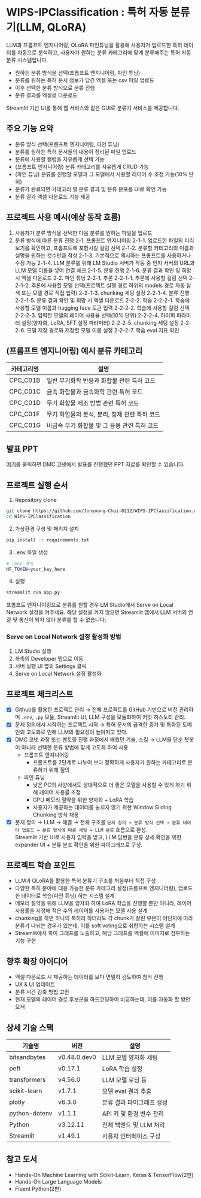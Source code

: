 # WIPS-IPClassification : 특허 자동 분류기(LLM, QLoRA)

LLM과 프롬프트 엔지니어링, QLoRA 파인튜닝을 활용해
사용자가 업로드한 특허 데이터를 자동으로 분석하고,
사용자가 원하는 분류 카테고리에 맞게 분류해주는 특허 자동 분류 시스템입니다.

- 원하는 분류 방식을 선택(프롬프트 엔지니어링, 파인 튜닝)
- 분류를 원하는 특허 문서 정보가 담긴 엑셀 또는 csv 파일 업로드
- 이후 선택한 분류 방식으로 분류 진행
- 분류 결과를 엑셀로 다운로드

Streamlit 기반 UI를 통해 웹 서비스와 같은 GUI로 분류기 서비스를 제공합니다.

## 주요 기능 요약
- 분류 방식 선택(프롬프트 엔지니어링, 파인 튜닝)
- 분류를 원하는 특허 문서들의 내용이 정리된 파일 업로드
- 분류에 사용할 컬럼을 자유롭게 선택 가능
- (프롬프트 엔지니어링) 분류 카테고리를 자유롭게 CRUD 가능
- (파인 튜닝) 분류를 진행할 모델과 그 모델에서 사용할 레이어 수 조정 가능(10% 단위)
- 분류가 완료되면 카테고리 별 분류 결과 및 분류 분포를 UI로 확인 가능
- 분류 결과 엑셀 다운로드 기능 제공

## 프로젝트 사용 예시(예상 동작 흐름)
1. 사용자가 분류 방식을 선택한 다음 분류를 원하는 파일을 업로드
2. 분류 방식에 따른 분류 진행
  2-1. 프롬프트 엔지니어링
    2-1-1. 업로드한 파일의 미리보기를 확인하고, 프롬프트에 포함시킬 컬럼 선택
    2-1-2. 분류할 카테고리의 이름과 설명을 원하는 갯수만큼 작성
    2-1-3. 기본적으로 제시하는 프롬프트를 사용하거나 수정 가능
    2-1-4. LLM 분류를 위해 LM Studio 서버가 작동 중 인지 서버의 URL과 LLM 모델 이름을 넣어 연결 체크
    2-1-5. 분류 진행
    2-1-6. 분류 결과 확인 및 희망 시 엑셀 다운로드 
  2-2. 파인 튜닝
    2-2-1. 추론
      2-2-1-1. 추론에 사용할 컬럼 선택
      2-2-1-2. 추론에 사용할 모델 선택(프로젝트 실행 경로 하위의 models 경로 자동 탐색 또는 모델 경로 직접 입력)
      2-2-1-3. chunking 세팅 설정
      2-2-1-4. 분류 진행
      2-2-1-5. 분류 결과 확인 및 희망 시 엑셀 다운로드
    2-2-2. 학습
      2-2-2-1. 학습에 사용할 모델 이름과 hugging face 토큰 입력
      2-2-2-2. 학습에 사용할 컬럼 선택
      2-2-2-3. 입력한 모델의 레이어 사용율 선택(10% 단위)
      2-2-2-4. 하이퍼 파라미터 설정(양자화, LoRA, SFT 설정 파라미터)
      2-2-2-5. chunking 세팅 설정
      2-2-2-6. 모델 저장 경로와 저장할 모델 이름 설정
      2-2-2-7. 학습 eval 지표 확인

## (프롬프트 엔지니어링) 예시 분류 카테고리
| 카테고리명 | 설명 |
|-----------|-----|
| CPC_C01B | 일반 무기화학 반응과 화합물 관련 특허 코드 |
| CPC_C01C | 금속 화합물과 금속화학 관련 특허 코드 |
| CPC_C01D | 무기 화합물 제조 방법 관련 특허 코드 |
| CPC_C01F | 무기 화합물의 분석, 분리, 정제 관련 특허 코드 |
| CPC_C01G | 비금속 무기 화합물 및 그 응용 관련 특허 코드 |

## 발표 PPT
[여기](https://drive.google.com/file/d/1IUZNFqNpJwyeFsJP2QCtt7kEs29mlTzA/view?usp=sharing)를 클릭하면 DMC 코넷에서 발표를 진행했던 PPT 자료를 확인할 수 있습니다.

## 프로젝트 실행 순서
1. Repository clone
```bash
git clone https://github.com/Junyoung-Choi-0212/WIPS-IPClassification.git
cd WIPS-IPClassification
```
2. 가상환경 구성 및 패키지 설치
```bash
pip install -r requirements.txt
```
3. .env 파일 생성
```bash
# .env 예시
HF_TOKEN=your_key_here
```
4. 실행
```bash
streamlit run app.py
```

프롬프트 엔지니어링으로 분류를 원할 경우 LM Studio에서 Serve on Local Network 설정을 켜주세요.
해당 설정을 켜지 않으면 Streamlit 앱에서 LLM 서버와 연결 및 통신이 되지 않아 분류를 할 수 없습니다.

### Serve on Local Network 설정 활성화 방법
1. LM Studio 실행
2. 좌측의 Developer 탭으로 이동
3. 서버 실행 UI 옆의 Settings 클릭
4. Serve on Local Network 설정 활성화

## 프로젝트 체크리스트
- [x] Github를 활용한 프로젝트 관리
  → 전체 프로젝트를 GitHub 기반으로 버전 관리하며 `.env`, `.py` 모듈, Streamlit UI, LLM 구성을 모듈화하여 커밋 히스토리 관리.
- [x] 문제 정의에서 시작하는 프로젝트 시작
  → 특허 문서의 급격한 증가 및 특화된 도메인의 고도화로 인해 LLM의 필요성이 높아지고 있다.
- [x] DMC 코넷 과정 또는 멘토링 진행 과정에서 배웠던 기술, 스킬 
  → LLM을 단순 챗봇이 아니라 선택한 분류 방법에 맞게 고도화 하여 사용
    - 프롬프트 엔지니어링
      - 프롬프트를 2단계로 나누어 보다 정확하게 사용자가 원하는 카테고리로 분류하기 위해 질의
    - 파인 튜닝
      - 낮은 PC의 사양에서도 상대적으로 더 좋은 모델을 사용할 수 있게 하기 위해 레이어 사용률 조정
      - GPU 메모리 절약을 위한 양자화 + LoRA 학습
      - 사용자가 제공하는 데이터를 놓치지 않기 위한 Window Sliding Chunking 방식 채용
- [x] 문제 정의 → LLM → 해결
  → 전체 구조를 `문제 정의 → 분류 방식 선택 → 분류 데이터 업로드 → 분류 방식에 따른 세팅 → LLM 분류` 흐름으로 완성.  
    Streamlit 기반 UI로 사용자 입력을 받고, LLM 답변을 분류 상세 확인을 위한 expander UI + 분류 분포 확인을 위한 파이그래프로 구성.

## 프로젝트 학습 포인트
- LLM과 QLoRA를 활용한 특허 분류기 구조를 처음부터 직접 구성
- 다양한 특허 분야에 대응 가능한 분류 카테고리 설정(프롬프트 엔지니어링), 업로드한 데이터로 학습(파인 튜닝) 하는 시스템 설계
- 메모리 절약을 위해 LLM을 양자화 하여 LoRA 학습을 진행할 뿐만 아니라, 레이어 사용률을 지정해 적은 수의 레이어를 사용하는 모델 사용 설계
- chunking을 하면 하나의 특허라 하더라도 각 chunk가 잘린 부분이 어딘지에 따라 분류가 나뉘는 경우가 있는데, 이를 soft voting으로 취합하는 시스템 설계
- Streamlit에서 파이 그래프를 노출하고, 해당 그래프를 엑셀에 이미지로 첨부하는 기능 구현

## 향후 확장 아이디어
- 엑셀 다운로드 시 제공하는 데이터를 보다 면밀히 검토하여 첨삭 진행
- UX & UI 업데이트
- 분류 시간 감축 방법 고안
- 현재 모델의 레이어 경로 후보군을 하드코딩하여 비교하는데, 이를 자동화 할 방안 모색

## 상세 기술 스택
| 기술명                     | 버전       | 설명                        |
|---------------------------|------------|----------------------------|
| bitsandbytes              | v0.48.0.dev0  | LLM 모델 양자화 세팅      |
| peft                      | v0.17.1       | LoRA 학습 설정           |
| transformers              | v4.56.0       | LLM 모델 로딩 등         |
| scikit-learn              | v1.7.1        | 모델 eval 결과 추출      |
| plotly                    | v6.3.0        | 분류 결과 파이그래프 생성  |
| python-dotenv             | v1.1.1        | API 키 및 환경 변수 관리  |
| Python                    | v3.12.11      | 전체 백엔드 및 LLM 처리   |
| Streamlit                 | v1.49.1       | 사용자 인터페이스 구성    |

## 참고 도서
- Hands-On Machine Learning with Scikit-Learn, Keras & TensorFlow(2판)
- Hands-On Large Language Models
- Fluent Python(2판)